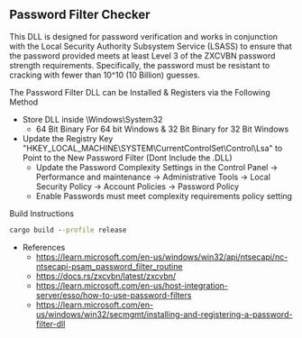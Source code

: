 ## Password Filter Checker

This DLL is designed for password verification and works in conjunction with the Local Security Authority Subsystem Service (LSASS) to ensure that the password provided meets at least Level 3 of the ZXCVBN password strength requirements.
Specifically, the password must be resistant to cracking with fewer than 10^10 (10 Billion) guesses.

The Password Filter DLL can be Installed & Registers via the Following Method

- Store DLL inside \Windows\System32
    - 64 Bit Binary For 64 bit Windows & 32 Bit Binary for 32 Bit Windows
- Update the Registry Key "HKEY_LOCAL_MACHINE\\SYSTEM\\CurrentControlSet\\Control\\Lsa" to Point to the New Password Filter (Dont Include the .DLL)
    - Update the Password Complexity Settings in the Control Panel -> Performance and maintenance -> Administrative Tools -> Local Security Policy -> Account Policies -> Password Policy
    - Enable Passwords must meet complexity requirements policy setting

Build Instructions

```cmd
cargo build --profile release
```

- References
    - https://learn.microsoft.com/en-us/windows/win32/api/ntsecapi/nc-ntsecapi-psam_password_filter_routine
    - https://docs.rs/zxcvbn/latest/zxcvbn/
    - https://learn.microsoft.com/en-us/host-integration-server/esso/how-to-use-password-filters
    - https://learn.microsoft.com/en-us/windows/win32/secmgmt/installing-and-registering-a-password-filter-dll